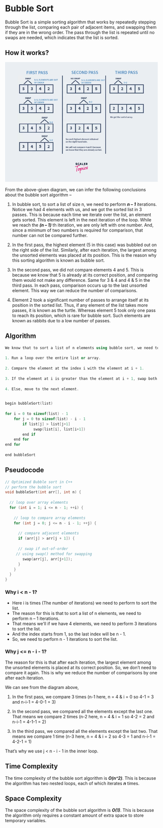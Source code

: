 # Bubble Sort

Bubble Sort is a simple sorting algorithm that works by repeatedly stepping through the list, comparing each pair of adjacent items, and swapping them if they are in the wrong order. The pass through the list is repeated until no swaps are needed, which indicates that the list is sorted.

## How it works?

![Bubble Sort](https://github.com/Tayeb-Ahmed-TAS/Images/blob/main/how-does-bubble-sort-algorithm-w.png)

From the above-given diagram, we can infer the following conclusions about the bubble sort algorithm –

1. In bubble sort, to sort a list of size n, we need to perform ***n – 1*** iterations. Notice we had 4 elements with us, and we got the sorted list in 3 passes. This is because each time we iterate over the list, an element gets sorted. This element is left in the next iteration of the loop. While we reach the ***(n – 1)*** th iteration, we are only left with one number. And, since a minimum of two numbers is required for comparison, that number can not be compared further.

2. In the first pass, the highest element (5 in this case) was bubbled out on the right side of the list. Similarly, after each iteration, the largest among the unsorted elements was placed at its position. This is the reason why this sorting algorithm is known as bubble sort.

3. In the second pass, we did not compare elements 4 and 5. This is because we know that 5 is already at its correct position, and comparing them would not make any difference. Same for 3 & 4 and 4 & 5 in the third pass. In each pass, comparison occurs up to the last unsorted element. This way we can reduce the number of comparisons.

4. Element 2 took a significant number of passes to arrange itself at its position in the sorted list. Thus, if any element of the list takes more passes, it is known as the turtle. Whereas element 5 took only one pass to reach its position, which is rare for bubble sort. Such elements are known as rabbits due to a low number of passes.

## Algorithm

```cpp
We know that to sort a list of n elements using bubble sort, we need to perform n – 1 iterations. And for each iteration, we need to:

1. Run a loop over the entire list or array.

2. Compare the element at the index i with the element at i + 1.

3. If the element at i is greater than the element at i + 1, swap both the elements

4. Else, move to the next element.

```

``` cpp

begin bubbleSort(list)
 
for i = 0 to sizeof(list) - 1    
    for j = 0 to sizeof(list) - i - 1
        if list[j] > list[j+1]
             swap(list[i], list[i+1])
        end if
    end for
end for
 
end bubbleSort

```

## Pseudocode

```cpp
// Optimized Bubble sort in C++
// perform the bubble sort
void bubbleSort(int arr[], int n) {
 
  // loop over array elements
  for (int i = 1; i <= n - 1; ++i) {
    
    // loop to compare array elements
    for (int j = 0; j <= n - i - 1; ++j) {
      
      // compare adjacent elements
      if (arr[j] > arr[j + 1]) {
        
      // swap if out-of-order
     // using swap() method for swapping
        swap(arr[j], arr[j+1]);
      }
    }
  }
}
```

### Why i < n - 1?

- Here i is times (The number of iterations) we need to perform to sort the list.
- The reason for this is that to sort a list of n elements, we need to perform n – 1 iterations.
- That means we'll if we have 4 elements, we need to perform 3 iterations to sort the list.
- And the index starts from 1, so the last index will be n - 1.
- So, we need to perforn n - 1 iterations to sort the list.

### Why j <= n - i - 1?

The reason for this is that after each iteration, the largest element among the unsorted elements is placed at its correct position. So, we don’t need to compare it again. This is why we reduce the number of comparisons by one after each iteration.

We can see from the diagram above,

1. In the first pass, we compare 3 times (n-1 here, n = 4 & i = 0 so 4-1 = 3 and n-i-1 = 4-0-1 = 3)

2. In the second pass, we compared all the elements except the last one. That means we compare 2 times (n-2 here, n = 4 & i = 1 so 4-2 = 2 and n-i-1 = 4-1-1 = 2)

3. In the third pass, we compared all the elements except the last two. That means we compare 1 time (n-3 here, n = 4 & i = 2 so 4-3 = 1 and n-i-1 = 4-2-1 = 1)

That’s why we use j < n - i - 1 in the inner loop.

## Time Complexity

The time complexity of the bubble sort algorithm is ***O(n^2)***. This is because the algorithm has two nested loops, each of which iterates ***n*** times.

## Space Complexity

The space complexity of the bubble sort algorithm is ***O(1)***. This is because the algorithm only requires a constant amount of extra space to store temporary variables.
